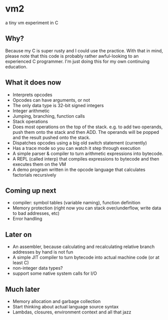 vm2
===

a tiny vm experiment in C

Why?
----

Because my C is super rusty and I could use the practice. With that in mind, please note that this code is probably rather awful-looking to an experienced C programmer. I'm just doing this for my own continuing education.

What it does now
----------------

* Interprets opcodes
* Opcodes can have arguments, or not
* The only data type is 32-bit signed integers
* Integer arithmetic
* Jumping, branching, function calls
* Stack operations
* Does most operations on the top of the stack. e.g. to add two operands, push them onto the stack and then ADD. 
   The operands will be popped and the result pushed onto the stack.
* Dispatches opcodes using a big old switch statement (currently)
* Has a trace mode so you can watch it step through execution
* A simple parser & compiler to turn arithmetic expressions into bytecode.
* A REPL (called interp) that compiles expressions to bytecode and then executes them on the VM
* A demo program written in the opcode language that calculates factorials recursively

Coming up next
-------------------------

* compiler: symbol tables (variable naming), function definition
* Memory protection (right now you can stack over/underflow, write data to bad addresses, etc)
* Error handling

Later on
--------

* An assembler, because calculating and recalculating relative branch addresses by hand is not fun
* A simple JIT compiler to turn bytecode into actual machine code (or at least C)
* non-integer data types?
* support some native system calls for I/O

Much later
----------

* Memory allocation and garbage collection
* Start thinking about actual language source syntax
* Lambdas, closures, environment context and all that jazz
